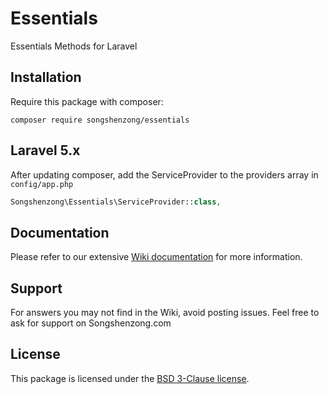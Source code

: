 # Essentials

Essentials Methods for Laravel

## Installation

Require this package with composer:

```shell
composer require songshenzong/essentials
```



## Laravel 5.x

After updating composer, add the ServiceProvider to the providers array in `config/app.php`


```php
Songshenzong\Essentials\ServiceProvider::class,
```



## Documentation

Please refer to our extensive [Wiki documentation](https://github.com/songshenzong/essentials/wiki) for more information.


## Support

For answers you may not find in the Wiki, avoid posting issues. Feel free to ask for support on Songshenzong.com


## License

This package is licensed under the [BSD 3-Clause license](http://opensource.org/licenses/BSD-3-Clause).
